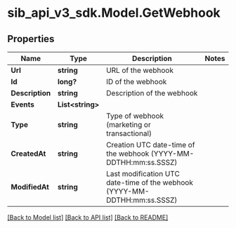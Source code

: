 # sib_api_v3_sdk.Model.GetWebhook
## Properties

Name | Type | Description | Notes
------------ | ------------- | ------------- | -------------
**Url** | **string** | URL of the webhook | 
**Id** | **long?** | ID of the webhook | 
**Description** | **string** | Description of the webhook | 
**Events** | **List&lt;string&gt;** |  | 
**Type** | **string** | Type of webhook (marketing or transactional) | 
**CreatedAt** | **string** | Creation UTC date-time of the webhook (YYYY-MM-DDTHH:mm:ss.SSSZ) | 
**ModifiedAt** | **string** | Last modification UTC date-time of the webhook (YYYY-MM-DDTHH:mm:ss.SSSZ) | 

[[Back to Model list]](../README.md#documentation-for-models) [[Back to API list]](../README.md#documentation-for-api-endpoints) [[Back to README]](../README.md)

